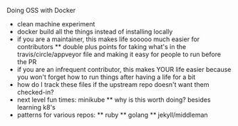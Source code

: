 Doing OSS with Docker

* clean machine experiment
* docker build all the things instead of installing locally
* if you are a maintainer, this makes life sooooo much easier for contributors
** double plus points for taking what's in the travis/circle/appveyor file and making it easy for people to run before the PR
* if you are an infrequent contributor, this makes YOUR life easier because you won't forget how to run things after having a life for a bit
* how do I track these files if the upstream repo doesn't want them checked-in?
* next level fun times: minikube
** why is this worth doing? besides learning k8's
* patterns for various repos:
** ruby
** golang
** jekyll/middleman
